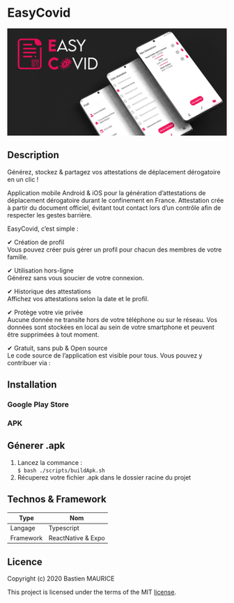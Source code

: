 # EasyCovid
<div style="text-align:center">
    <img src="./hs/icon_template.jpg" width=""/>
</div>

## Description  
  
Générez, stockez & partagez vos attestations de déplacement dérogatoire en un clic !  
  
Application mobile Android & iOS pour la génération d’attestations de déplacement dérogatoire durant le confinement en France. Attestation crée à partir du document officiel, évitant tout contact lors d’un contrôle afin de respecter les gestes barrière.   
  
EasyCovid, c’est simple :  

✔ Création de profil  
Vous pouvez créer puis gérer un profil pour chacun des membres de votre famille.

✔ Utilisation hors-ligne  
Générez sans vous soucier de votre connexion.

✔ Historique des attestations  
Affichez vos attestations selon la date et le profil.

✔ Protège votre vie privée  
Aucune donnée ne transite hors de votre téléphone ou sur le réseau. Vos données sont stockées en local au sein de votre smartphone et peuvent être supprimées à tout moment.

✔ Gratuit, sans pub & Open source  
Le code source de l’application est visible pour tous. Vous pouvez y contribuer via : 

## Installation  

### Google Play Store  

### APK   
  
## Génerer .apk
1. Lancez la commance :  
`$ bash ./scripts/buildApk.sh`
2. Récuperez votre fichier .apk dans le dossier racine du projet  

## Technos & Framework  
| Type  | Nom |
| ------------- | ------------- |
| Langage  | Typescript |
| Framework  | ReactNative & Expo  |
## Licence
Copyright (c) 2020 Bastien MAURICE

This project is licensed under the terms of the MIT [license](LICENSE).

